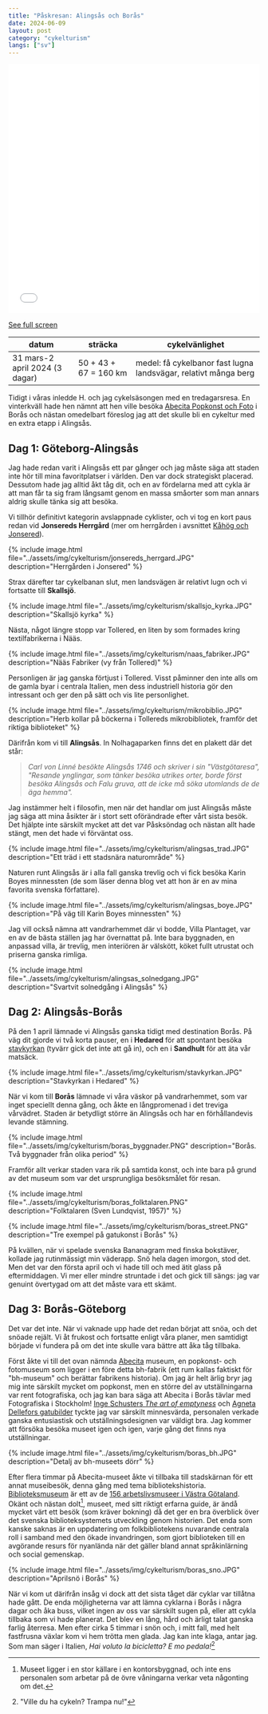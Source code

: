 ```yaml
---
title: "Påskresan: Alingsås och Borås"
date: 2024-06-09
layout: post
category: "cykelturism"
langs: ["sv"]
---
```


<iframe width="100%" height="500px" frameborder="0" allowfullscreen allow="geolocation" src="//umap.openstreetmap.fr/en/map/den-stora-paskresan-alingsas-och-boras_1080719?scaleControl=false&miniMap=false&scrollWheelZoom=false&zoomControl=true&editMode=disabled&moreControl=true&searchControl=null&tilelayersControl=null&embedControl=null&datalayersControl=true&onLoadPanel=none&captionBar=false&captionMenus=true"></iframe><p><a href="//umap.openstreetmap.fr/en/map/den-stora-paskresan-alingsas-och-boras_1080719?scaleControl=false&miniMap=false&scrollWheelZoom=true&zoomControl=true&editMode=disabled&moreControl=true&searchControl=null&tilelayersControl=null&embedControl=null&datalayersControl=true&onLoadPanel=none&captionBar=false&captionMenus=true">See full screen</a></p>

| datum | sträcka | cykelvänlighet |
| --- | --- | --- |
| 31 mars-2 april 2024 (3 dagar) | 50 + 43 + 67 = 160 km | medel: få cykelbanor fast lugna landsvägar, relativt många berg |

Tidigt i våras inledde H. och jag cykelsäsongen med en tredagarsresa.
En vinterkväll hade hen nämnt att hen ville besöka [Abecita Popkonst och Foto](https://www.abecitakonst.se/) i Borås och nästan omedelbart föreslog jag att det skulle bli en cykeltur med en extra etapp i Alingsås.

## Dag 1: Göteborg-Alingsås
Jag hade redan varit i Alingsås ett par gånger och jag måste säga att staden inte hör till mina favoritplatser i världen.
Den var dock strategiskt placerad.
Dessutom hade jag alltid åkt tåg dit, och en av fördelarna med att cykla är att man får ta sig fram långsamt genom en massa småorter som man annars aldrig skulle tänka sig att besöka.

Vi tillhör definitivt kategorin avslappnade cyklister, och vi tog en kort paus redan vid __Jonsereds Herrgård__ (mer om herrgården i avsnittet [Kåhög och Jonsered](jonsered.md)).

{% include image.html file="../assets/img/cykelturism/jonsereds_herrgard.JPG" description="Herrgården i Jonsered" %}

Strax därefter tar cykelbanan slut, men landsvägen är relativt lugn och vi fortsatte till __Skallsjö__.

{% include image.html file="../assets/img/cykelturism/skallsjo_kyrka.JPG" description="Skallsjö kyrka" %}

Nästa, något längre stopp var Tollered, en liten by som formades kring textilfabrikerna i Nääs.

{% include image.html file="../assets/img/cykelturism/naas_fabriker.JPG" description="Nääs Fabriker (vy från Tollered)" %}

Personligen är jag ganska förtjust i Tollered.
Visst påminner den inte alls om de gamla byar i centrala Italien, men dess industriell historia gör den intressant och ger den på sätt och vis lite personlighet.

{% include image.html file="../assets/img/cykelturism/mikrobiblio.JPG" description="Herb kollar på böckerna i Tollereds mikrobibliotek, framför det riktiga biblioteket" %}

Därifrån kom vi till __Alingsås__.
In Nolhagaparken finns det en plakett där det står:

> _Carl von Linné besökte Alingsås 1746 och skriver i sin "Västgötaresa", "Resande ynglingar, som tänker besöka utrikes orter, borde först besöka Alingsås och Falu gruva, att de icke må söka utomlands de de äga hemma"._

Jag instämmer helt i filosofin, men när det handlar om just Alingsås måste jag säga att mina åsikter är i stort sett oförändrade efter vårt sista besök. 
Det hjälpte inte särskilt mycket att det var Påsksöndag och nästan allt hade stängt, men det hade vi förväntat oss.

{% include image.html file="../assets/img/cykelturism/alingsas_trad.JPG" description="Ett träd i ett stadsnära naturområde" %}

Naturen runt Alingsås är i alla fall ganska trevlig och vi fick besöka Karin Boyes minnessten (de som läser denna blog vet att hon är en av mina favorita svenska författare).

{% include image.html file="../assets/img/cykelturism/alingsas_boye.JPG" description="På väg till Karin Boyes minnessten" %}

Jag vill också nämna att vandrarhemmet där vi bodde, Villa Plantaget, var en av de bästa ställen jag har övernattat på.
Inte bara byggnaden, en anpassad villa, är trevlig, men interiören är välskött, köket fullt utrustat och priserna ganska rimliga.

{% include image.html file="../assets/img/cykelturism/alingsas_solnedgang.JPG" description="Svartvit solnedgång i Alingsås" %}

## Dag 2: Alingsås-Borås
På den 1 april lämnade vi Alingsås ganska tidigt med destination Borås.
På väg dit gjorde vi två korta pauser, en i __Hedared__ för att spontant besöka [stavkyrkan](http://apachepersonal.miun.se/~akejohan/hedared.htm) (tyvärr gick det inte att gå in), och en i __Sandhult__ för att äta vår matsäck.

{% include image.html file="../assets/img/cykelturism/stavkyrkan.JPG" description="Stavkyrkan i Hedared" %}

När vi kom till __Borås__ lämnade vi våra väskor på vandrarhemmet, som var inget speciellt denna gång, och åkte en långpromenad i det treviga vårvädret.
Staden är betydligt större än Alingsås och har en förhållandevis levande stämning.

{% include image.html file="../assets/img/cykelturism/boras_byggnader.PNG" description="Borås. Två byggnader från olika period" %}

Framför allt verkar staden vara rik på samtida konst, och inte bara på grund av det museum som var det ursprungliga besöksmålet för resan.

{% include image.html file="../assets/img/cykelturism/boras_folktalaren.PNG" description="Folktalaren (Sven Lundqvist, 1957)" %}

{% include image.html file="../assets/img/cykelturism/boras_street.PNG" description="Tre exempel på gatukonst i Borås" %}

På kvällen, när vi spelade svenska Bananagram med finska bokstäver, kollade jag rutinmässigt min väderapp. 
Snö hela dagen imorgon, stod det.
Men det var den första april och vi hade till och med ätit glass på eftermiddagen.
Vi mer eller mindre struntade i det och gick till sängs: jag var genuint övertygad om att det måste vara ett skämt.

## Dag 3: Borås-Göteborg
Det var det inte.
När vi vaknade upp hade det redan börjat att snöa, och det snöade rejält.
Vi åt frukost och fortsatte enligt våra planer, men samtidigt började vi fundera på om det inte skulle vara bättre att åka tåg tillbaka.

Först åkte vi till det ovan nämnda [Abecita](https://www.abecitakonst.se/) museum, en popkonst- och fotomuseum som ligger i en före detta bh-fabrik (ett rum kallas faktiskt för "bh-museum" och berättar fabrikens historia).
Om jag är helt ärlig bryr jag mig inte särskilt mycket om popkonst, men en större del av utställningarna var rent fotografiska, och jag kan bara säga
att Abecita i Borås tävlar med Fotografiska i Stockholm!
[Inge Schusters _The art of emptyness_](https://www.abecitakonst.se/inge-schuster-the-art-of-emptiness/) och [Agneta Dellefors gatubilder](https://www.abecitakonst.se/mats-alfredsson-presenterar-agneta-dellefors/) tyckte jag var särskilt minnesvärda, personalen verkade ganska entusiastisk och utställningsdesignen var väldigt bra.
Jag kommer att försöka besöka museet igen och igen, varje gång det finns nya utställningar.

{% include image.html file="../assets/img/cykelturism/boras_bh.JPG" description="Detalj av bh-museets dörr" %}

Efter flera timmar på Abecita-museet åkte vi tillbaka till stadskärnan för ett annat museibesök, denna gång med tema bibliotekshistoria. 
[Biblioteksmuseum](https://www.navivast.se/bes%C3%B6ksmal/biblioteksmuseet/) är ett av de [156 arbetslivsmuseer i Västra Götaland](https://www.navivast.se/besoksmal/). 
Okänt och nästan dolt[^1], museet, med sitt riktigt erfarna guide, är ändå mycket värt ett besök (som kräver bokning) då det ger en bra överblick över det svenska biblioteksystemets utveckling genom historien.
Det enda som kanske saknas är en uppdatering om folkbibliotekens nuvarande centrala roll i samband med den ökade invandringen, som gjort biblioteken till en avgörande resurs för nyanlända när det gäller bland annat språkinlärning och social gemenskap.

{% include image.html file="../assets/img/cykelturism/boras_sno.JPG" description="Aprilsnö i Borås" %}

När vi kom ut därifrån insåg vi dock att det sista tåget där cyklar var tillåtna hade gått.
De enda möjligheterna var att lämna cyklarna i Borås i några dagar och åka buss, vilket ingen av oss var särskilt sugen på, eller att cykla tillbaka som vi hade planerat.
Det blev en lång, hård och ärligt talat ganska farlig återresa.
Men efter cirka 5 timmar i snön och, i mitt fall, med helt fastfrusna växlar kom vi hem trötta men glada.
Jag kan inte klaga, antar jag. 
Som man säger i Italien, _Hai voluto la bicicletta? E mo pedala!_[^2]

[^1]: Museet ligger i en stor källare i en kontorsbyggnad, och inte ens personalen som arbetar på de övre våningarna verkar veta någonting om det. 
[^2]: "Ville du ha cykeln? Trampa nu!"
